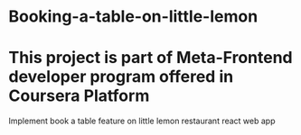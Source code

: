# Booking-a-table-on-little-lemon
# This project is part of Meta-Frontend developer program offered in Coursera Platform
Implement book a table feature on little lemon restaurant react web app
